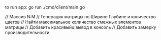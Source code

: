 to run app: go run ./cmd/client/main.go

// Массив N:M
// Генерация матрицы по Ширине.Глубине и количество цветов
// Найти максимальное количество смежных элементов матрицы
// Добавить красивыйц вывод в консоль
// Добавить замерку производительности